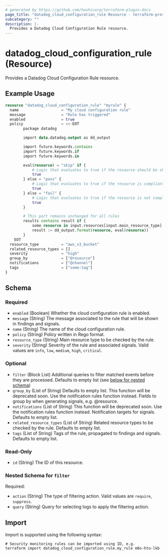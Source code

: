 ```yaml
---
# generated by https://github.com/hashicorp/terraform-plugin-docs
page_title: "datadog_cloud_configuration_rule Resource - terraform-provider-datadog"
subcategory: ""
description: |-
  Provides a Datadog Cloud Configuration Rule resource.
---
```


# datadog_cloud_configuration_rule (Resource)

Provides a Datadog Cloud Configuration Rule resource.

## Example Usage

```terraform
resource "datadog_cloud_configuration_rule" "myrule" {
  name                   = "My cloud configuration rule"
  message                = "Rule has triggered"
  enabled                = true
  policy                 = <<-EOT
        package datadog

        import data.datadog.output as dd_output

        import future.keywords.contains
        import future.keywords.if
        import future.keywords.in

        eval(resource) = "skip" if {
            # Logic that evaluates to true if the resource should be skipped
            true
        } else = "pass" {
            # Logic that evaluates to true if the resource is compliant
            true
        } else = "fail" {
            # Logic that evaluates to true if the resource is not compliant
            true
        }

        # This part remains unchanged for all rules
        results contains result if {
            some resource in input.resources[input.main_resource_type]
            result := dd_output.format(resource, eval(resource))
        }
    EOT
  resource_type          = "aws_s3_bucket"
  related_resource_types = []
  severity               = "high"
  group_by               = ["@resource"]
  notifications          = ["@channel"]
  tags                   = ["some:tag"]
}
```

<!-- schema generated by tfplugindocs -->
## Schema

### Required

- `enabled` (Boolean) Whether the cloud configuration rule is enabled.
- `message` (String) The message associated to the rule that will be shown in findings and signals.
- `name` (String) The name of the cloud configuration rule.
- `policy` (String) Policy written in Rego format.
- `resource_type` (String) Main resource type to be checked by the rule.
- `severity` (String) Severity of the rule and associated signals. Valid values are `info`, `low`, `medium`, `high`, `critical`.

### Optional

- `filter` (Block List) Additional queries to filter matched events before they are processed. Defaults to empty list (see [below for nested schema](#nestedblock--filter))
- `group_by` (List of String) Defaults to empty list. This function will be deprecated soon. Use the notification rules function instead. Fields to group by when generating signals, e.g. @resource.
- `notifications` (List of String) This function will be deprecated soon. Use the notification rules function instead. Notification targets for signals. Defaults to empty list.
- `related_resource_types` (List of String) Related resource types to be checked by the rule. Defaults to empty list.
- `tags` (List of String) Tags of the rule, propagated to findings and signals. Defaults to empty list.

### Read-Only

- `id` (String) The ID of this resource.

<a id="nestedblock--filter"></a>
### Nested Schema for `filter`

Required:

- `action` (String) The type of filtering action. Valid values are `require`, `suppress`.
- `query` (String) Query for selecting logs to apply the filtering action.

## Import

Import is supported using the following syntax:

```shell
# Security monitoring rules can be imported using ID, e.g.
terraform import datadog_cloud_configuration_rule.my_rule m0o-hto-lkb
```
